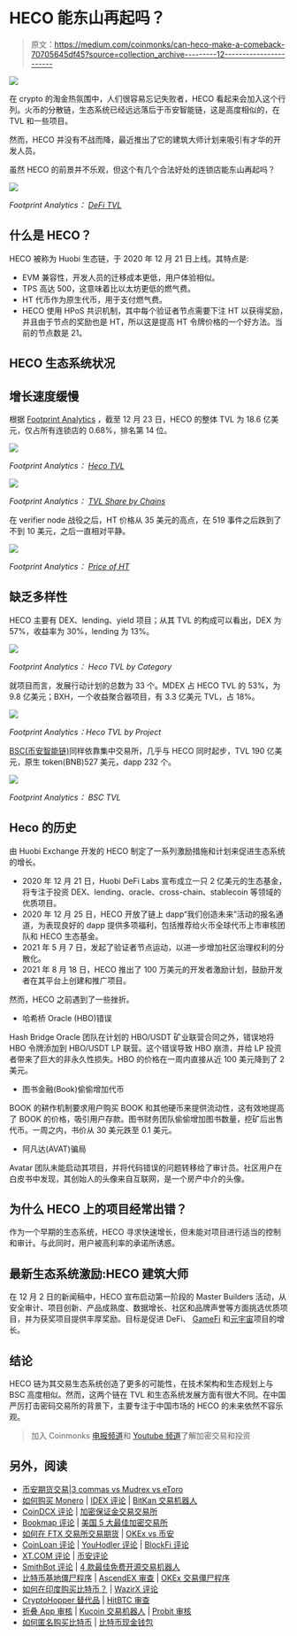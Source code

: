 # HECO 能东山再起吗？

> 原文：<https://medium.com/coinmonks/can-heco-make-a-comeback-70705645df45?source=collection_archive---------12----------------------->

![](img/3d40f2ffb0fff1798c4c3443159a59a4.png)

在 crypto 的淘金热氛围中，人们很容易忘记失败者，HECO 看起来会加入这个行列。火币的分散链，生态系统已经远远落后于币安智能链，这是高度相似的，在 TVL 和一些项目。

然而，HECO 并没有不战而降，最近推出了它的建筑大师计划来吸引有才华的开发人员。

虽然 HECO 的前景并不乐观，但这个有几个合法好处的连锁店能东山再起吗？

![](img/8981a5d1e6def210ac1d0ec23e59cf3b.png)

*Footprint Analytics：* [*DeFi TVL*](https://www.footprint.network/guest/chart/de-fi-total-tvl-fp-8075e996-b94a-4a20-a637-61819844bee0?channel=u-DBc983)

## **什么是 HECO？**

HECO 被称为 Huobi 生态链，于 2020 年 12 月 21 日上线。其特点是:

*   EVM 兼容性，开发人员的迁移成本更低，用户体验相似。
*   TPS 高达 500，这意味着比以太坊更低的燃气费。
*   HT 代币作为原生代币，用于支付燃气费。
*   HECO 使用 HPoS 共识机制，其中每个验证者节点需要下注 HT 以获得奖励，并且由于节点的奖励也是 HT，所以这是提高 HT 令牌价格的一个好方法。当前的节点数是 21。

## **HECO 生态系统状况**

## **增长速度缓慢**

根据 [Footprint Analytics](https://footprint.cool/6yOK) ，截至 12 月 23 日，HECO 的整体 TVL 为 18.6 亿美元，仅占所有连锁店的 0.68%，排名第 14 位。

![](img/58e0a03c49120fc79ee5775fb2ed26c9.png)

*Footprint Analytics：* [*Heco TVL*](https://www.footprint.network/guest/chart/tvl-by-chain-fp-344e4348-2810-4ee5-a894-68419fa161f4?channel=u-DBc983)

![](img/e061cdb5ac44ce9f717fa5bba41389d9.png)

*Footprint Analytics：* [*TVL Share by Chains*](https://www.footprint.network/guest/chart/tvl-of-chains-chain-temp-fp-7e024206-eaa9-45c9-a1fd-61f4b6741f88?channel=u-DBc983)

在 verifier node 战役之后，HT 价格从 35 美元的高点，在 519 事件之后跌到了不到 10 美元，之后一直相对平静。

![](img/b3e044b2bc5d32c4f321fbbc0b9d774b.png)

*Footprint Analytics：* [*Price of HT*](https://www.footprint.network/guest/chart/price-of-chains-chains-temp-fp-8f0ad8a2-aa9d-428e-9c26-baaf3d178e99?channel=u-DBc983)

## **缺乏多样性**

HECO 主要有 DEX、lending、yield 项目；从其 TVL 的构成可以看出，DEX 为 57%，收益率为 30%，lending 为 13%。

![](img/bd18667fd5b19725a4be2b6aca9aa449.png)

*Footprint Analytics： Heco TVL by Category*

就项目而言，发展行动计划的总数为 33 个。MDEX 占 HECO TVL 的 53%，为 9.8 亿美元；BXH，一个收益聚合器项目，有 3.3 亿美元 TVL，占 18%。

![](img/06bafc79002e424adfdad335913d4ff1.png)

*Footprint Analytics：Heco TVL by Project*

[BSC(币安智能链)](https://www.footprint.network/guest/dashboard/binance-dashboard-fp-01e51da5-394d-4f63-a89b-f16375a8d62f?date=2020-12-01~)同样依靠集中交易所，几乎与 HECO 同时起步，TVL 190 亿美元，原生 token(BNB)527 美元，dapp 232 个。

![](img/704e875c8b97f4dce3867eaa889545dc.png)

*Footprint Analytics： BSC TVL*

## **Heco 的历史**

由 Huobi Exchange 开发的 HECO 制定了一系列激励措施和计划来促进生态系统的增长。

*   2020 年 12 月 21 日，Huobi DeFi Labs 宣布成立一只 2 亿美元的生态基金，将专注于投资 DEX、lending、oracle、cross-chain、stablecoin 等领域的优质项目。
*   2020 年 12 月 25 日，HECO 开放了链上 dapp“我们创造未来”活动的报名通道，为表现良好的 dapp 提供多项福利，包括推荐给火币全球代币上市审核团队和 HECO 生态基金。
*   2021 年 5 月 7 日，发起了验证者节点运动，以进一步增加社区治理权利的分散化。
*   2021 年 8 月 18 日，HECO 推出了 100 万美元的开发者激励计划，鼓励开发者在其平台上创建和推广项目。

然而，HECO 之前遇到了一些挫折。

*   哈希桥 Oracle (HBO)错误

Hash Bridge Oracle 团队在计划的 HBO/USDT 矿业联营合同之外，错误地将 HBO 令牌添加到 HBO/USDT LP 联营。这个错误导致 HBO 崩溃，并给 LP 投资者带来了巨大的非永久性损失。HBO 的价格在一周内直接从近 100 美元降到了 2 美元。

*   图书金融(Book)偷偷增加代币

BOOK 的耕作机制要求用户购买 BOOK 和其他硬币来提供流动性，这有效地提高了 BOOK 的价格，吸引用户存款。图书财务团队偷偷增加图书数量，挖矿后出售代币。一周之内，书价从 30 美元跌至 0.1 美元。

*   阿凡达(AVAT)骗局

Avatar 团队未能启动其项目，并将代码错误的问题转移给了审计员。社区用户在白皮书中发现，其创始人的头像来自互联网，是一个房产中介的头像。

## 为什么 HECO 上的项目经常出错？

作为一个早期的生态系统，HECO 寻求快速增长，但未能对项目进行适当的控制和审计。与此同时，用户被高利率的承诺所诱惑。

## **最新生态系统激励:HECO 建筑大师**

在 12 月 2 日的新闻稿中，HECO 宣布启动第一阶段的 Master Builders 活动，从安全审计、项目创新、产品成熟度、数据增长、社区和品牌声誉等方面挑选优质项目，并为获奖项目提供丰厚奖励。目标是促进 DeFi、 [GameFi](https://www.footprint.network/guest/dashboard/game-fi-overview-fp-c358ff97-6bf6-491c-b9fd-645fb8262e3f?channel=u-DBc983) 和[元宇宙](https://www.footprint.network/article/the-past-present-and-future-of-metaverse-fp-61a0809f-83d27c00-17d7f5cc)项目的增长。

## **结论**

HECO 链为其交易生态系统创造了更多的可能性，在技术架构和生态规划上与 BSC 高度相似。然而，这两个链在 TVL 和生态系统发展方面有很大不同。在中国严厉打击密码交易所的背景下，主要专注于中国市场的 HECO 的未来依然不容乐观。

> 加入 Coinmonks [电报频道](https://t.me/coincodecap)和 [Youtube 频道](https://www.youtube.com/c/coinmonks/videos)了解加密交易和投资

## 另外，阅读

*   [币安期货交易](https://blog.coincodecap.com/binance-futures-trading)|[3 commas vs Mudrex vs eToro](https://blog.coincodecap.com/mudrex-3commas-etoro)
*   [如何购买 Monero](https://blog.coincodecap.com/buy-monero) | [IDEX 评论](https://blog.coincodecap.com/idex-review) | [BitKan 交易机器人](https://blog.coincodecap.com/bitkan-trading-bot)
*   [CoinDCX 评论](/coinmonks/coindcx-review-8444db3621a2) | [加密保证金交易交易所](https://blog.coincodecap.com/crypto-margin-trading-exchanges)
*   [Bookmap 评论](https://blog.coincodecap.com/bookmap-review-2021-best-trading-software) | [美国 5 大最佳加密交易所](https://blog.coincodecap.com/crypto-exchange-usa)
*   [如何在 FTX 交易所交易期货](https://blog.coincodecap.com/ftx-futures-trading) | [OKEx vs 币安](https://blog.coincodecap.com/okex-vs-binance)
*   [CoinLoan 评论](https://blog.coincodecap.com/coinloan-review) | [YouHodler 评论](/coinmonks/youhodler-4-easy-ways-to-make-money-98969b9689f2) | [BlockFi 评论](https://blog.coincodecap.com/blockfi-review)
*   [XT.COM 评论](https://blog.coincodecap.com/profittradingapp-for-binance) | [币安评论](https://blog.coincodecap.com/xt-com-review)
*   [SmithBot 评论](https://blog.coincodecap.com/smithbot-review) | [4 款最佳免费开源交易机器人](https://blog.coincodecap.com/free-open-source-trading-bots)
*   [比特币基地僵尸程序](/coinmonks/coinbase-bots-ac6359e897f3) | [AscendEX 审查](/coinmonks/ascendex-review-53e829cf75fa) | [OKEx 交易僵尸程序](/coinmonks/okex-trading-bots-234920f61e60)
*   [如何在印度购买比特币？](/coinmonks/buy-bitcoin-in-india-feb50ddfef94) | [WazirX 评论](/coinmonks/wazirx-review-5c811b074f5b)
*   [CryptoHopper 替代品](/coinmonks/cryptohopper-alternatives-d67287b16d27) | [HitBTC 审查](/coinmonks/hitbtc-review-c5143c5d53c2)
*   [折叠 App 审核](https://blog.coincodecap.com/fold-app-review) | [Kucoin 交易机器人](/coinmonks/kucoin-trading-bot-automate-your-trades-8cf0ca2138e0) | [Probit 审核](https://blog.coincodecap.com/probit-review)
*   [如何匿名购买比特币](https://blog.coincodecap.com/buy-bitcoin-anonymously) | [比特币现金钱包](https://blog.coincodecap.com/bitcoin-cash-wallets)
